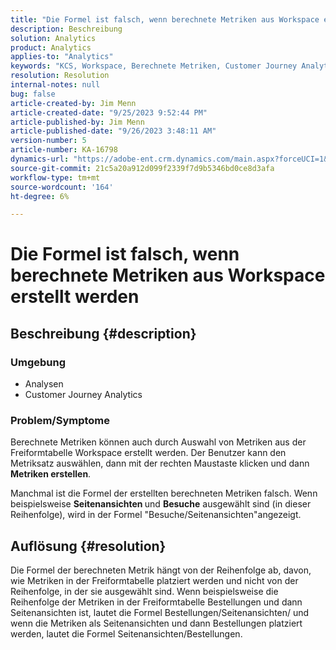 ```yaml
---
title: "Die Formel ist falsch, wenn berechnete Metriken aus Workspace erstellt werden"
description: Beschreibung
solution: Analytics
product: Analytics
applies-to: "Analytics"
keywords: "KCS, Workspace, Berechnete Metriken, Customer Journey Analytics"
resolution: Resolution
internal-notes: null
bug: false
article-created-by: Jim Menn
article-created-date: "9/25/2023 9:52:44 PM"
article-published-by: Jim Menn
article-published-date: "9/26/2023 3:48:11 AM"
version-number: 5
article-number: KA-16798
dynamics-url: "https://adobe-ent.crm.dynamics.com/main.aspx?forceUCI=1&pagetype=entityrecord&etn=knowledgearticle&id=15729ad8-ed5b-ee11-be6f-6045bd006268"
source-git-commit: 21c5a20a912d099f2339f7d9b5346bd0ce8d3afa
workflow-type: tm+mt
source-wordcount: '164'
ht-degree: 6%

---
```


# Die Formel ist falsch, wenn berechnete Metriken aus Workspace erstellt werden

## Beschreibung {#description}


### <b>Umgebung</b>

- Analysen
- Customer Journey Analytics


### <b>Problem/Symptome</b>

Berechnete Metriken können auch durch Auswahl von Metriken aus der Freiformtabelle Workspace erstellt werden. Der Benutzer kann den Metriksatz auswählen, dann mit der rechten Maustaste klicken und dann <b>Metriken erstellen</b>.

Manchmal ist die Formel der erstellten berechneten Metriken falsch. Wenn beispielsweise <b>Seitenansichten </b>und <b>Besuche</b> ausgewählt sind (in dieser Reihenfolge), wird in der Formel &quot;Besuche/Seitenansichten&quot;angezeigt.


## Auflösung {#resolution}


Die Formel der berechneten Metrik hängt von der Reihenfolge ab, davon, wie Metriken in der Freiformtabelle platziert werden und nicht von der Reihenfolge, in der sie ausgewählt sind. Wenn beispielsweise die Reihenfolge der Metriken in der Freiformtabelle Bestellungen und dann Seitenansichten ist, lautet die Formel Bestellungen/Seitenansichten/ und wenn die Metriken als Seitenansichten und dann Bestellungen platziert werden, lautet die Formel Seitenansichten/Bestellungen.
